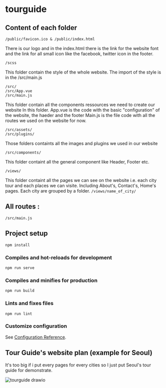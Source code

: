 # tourguide

## Content of each folder

```
/public/favicon.ico & /public/index.html 

```
There is our logo and in the index.html there is the link for the website font and the link for all small icon like the facebook, twitter icon in the footer.

```
/scss
````
This folder contain the style of the whole website. The import of the style is in the /src/main.js
```
/src/
/src/App.vue
/src/main.js

````
This folder contain all the components ressources we need to create our website 
In this folder.
App.vue is the code with the basic "configuration" of the website, the haeder and the footer
Main.js is the file code with all the routes we used on the website for now.

```
/src/assets/
/src/plugins/
````
Those folders containts all the images and plugins we used in our website

```
/src/components/
```
This folder containt all the general component like Header, Footer etc.
```
/views/
```
This folder containt all the pages we can see on the website i.e. each city tour and each places we can visite. 
Including About's, Contact's, Home's pages.
Each city are grouped by a folder. ```/views/name_of_city/```

## All routes : 
```
/src/main.js
```

## Project setup
```
npm install
```

### Compiles and hot-reloads for development
```
npm run serve
```

### Compiles and minifies for production
```
npm run build
```

### Lints and fixes files
```
npm run lint
```

### Customize configuration
See [Configuration Reference](https://cli.vuejs.org/config/).

## Tour Guide's website plan (example for Seoul) 
It's too big if i put every pages for every cities so I just put Seoul's tour guide for demonstrate.

![tourguide drawio](https://user-images.githubusercontent.com/61056377/144759849-b249cf3b-39e4-4206-970c-90fe2743e760.png)


